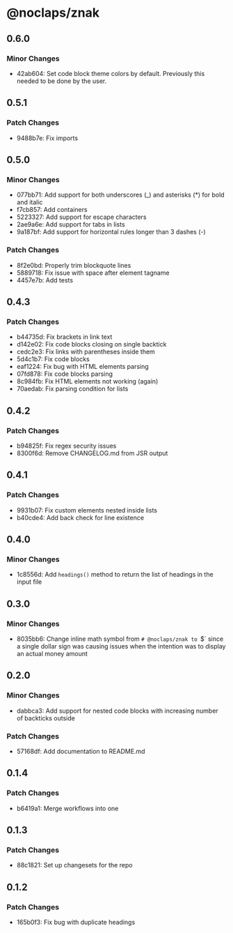 # @noclaps/znak

## 0.6.0

### Minor Changes

- 42ab604: Set code block theme colors by default. Previously this needed to be done by the user.

## 0.5.1

### Patch Changes

- 9488b7e: Fix imports

## 0.5.0

### Minor Changes

- 077bb71: Add support for both underscores (\_) and asterisks (\*) for bold and italic
- f7cb857: Add containers
- 5223327: Add support for escape characters
- 2ae9a6e: Add support for tabs in lists
- 9a187bf: Add support for horizontal rules longer than 3 dashes (-)

### Patch Changes

- 8f2e0bd: Properly trim blockquote lines
- 5889718: Fix issue with space after element tagname
- 4457e7b: Add tests

## 0.4.3

### Patch Changes

- b44735d: Fix brackets in link text
- d142e02: Fix code blocks closing on single backtick
- cedc2e3: Fix links with parentheses inside them
- 5d4c1b7: Fix code blocks
- eaf1224: Fix bug with HTML elements parsing
- 07fd878: Fix code blocks parsing
- 8c984fb: Fix HTML elements not working (again)
- 70aedab: Fix parsing condition for lists

## 0.4.2

### Patch Changes

- b94825f: Fix regex security issues
- 8300f6d: Remove CHANGELOG.md from JSR output

## 0.4.1

### Patch Changes

- 9931b07: Fix custom elements nested inside lists
- b40cde4: Add back check for line existence

## 0.4.0

### Minor Changes

- 1c8556d: Add `headings()` method to return the list of headings in the input file

## 0.3.0

### Minor Changes

- 8035bb6: Change inline math symbol from `# @noclaps/znak to `$` since a single dollar sign was causing issues when the intention was to display an actual money amount

## 0.2.0

### Minor Changes

- dabbca3: Add support for nested code blocks with increasing number of backticks outside

### Patch Changes

- 57168df: Add documentation to README.md

## 0.1.4

### Patch Changes

- b6419a1: Merge workflows into one

## 0.1.3

### Patch Changes

- 88c1821: Set up changesets for the repo

## 0.1.2

### Patch Changes

- 165b0f3: Fix bug with duplicate headings
